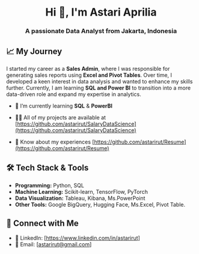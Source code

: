 <h1 align="center">Hi 👋, I'm Astari Aprilia</h1>
<h3 align="center">A passionate Data Analyst from Jakarta, Indonesia</h3>

## 📈 My Journey
I started my career as a **Sales Admin**, where I was responsible for generating sales reports using **Excel and Pivot Tables**.
Over time, I developed a keen interest in data analysis and wanted to enhance my skills further.
Currently, I am learning **SQL and Power BI** to transition into a more data-driven role and expand my expertise in analytics.

- 🌱 I’m currently learning **SQL** & **PowerBI**

- 👨‍💻 All of my projects are available at [https://github.com/astarirut/SalaryDataScience](https://github.com/astarirut/SalaryDataScience)

- 📄 Know about my experiences [https://github.com/astarirut/Resume](https://github.com/astarirut/Resume)

## 🛠️ Tech Stack & Tools
- **Programming:** Python, SQL
- **Machine Learning:** Scikit-learn, TensorFlow, PyTorch
- **Data Visualization:** Tableau, Kibana, Ms.PowerPoint
- **Other Tools:**  Google BigQuery, Hugging Face, Ms.Excel, Pivot Table.

## 🤝 Connect with Me
- 🔗 LinkedIn: [https://www.linkedin.com/in/astarirut]
- 📧 Email: [astarirut@gmail.com]
